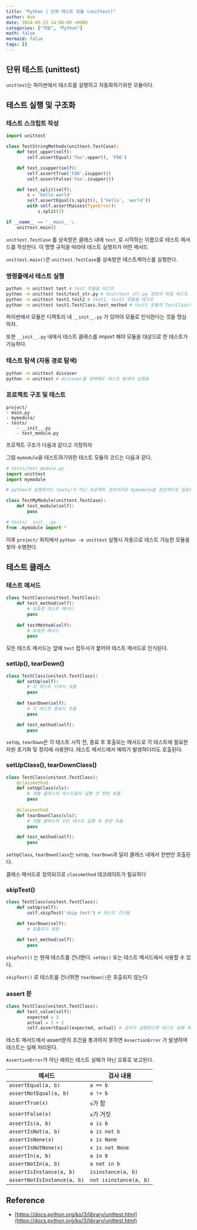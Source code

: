 ```yaml
---
title: "Python | 단위 테스트 모듈 (unittest)"
author: Hve
date: 2024-05-23 14:08:09 +0900
categories: ["개발", "Python"]
math: false
mermaid: false
tags: []
---
```


## 단위 테스트 (unittest)

`unittest`는 파이썬에서 테스트를 실행하고 자동화하기위한 모듈이다.

## 테스트 실행 및 구조화

### 테스트 스크립트 작성

```python
import unittest

class TestStringMethods(unittest.TestCase):
    def test_upper(self):
        self.assertEqual('foo'.upper(), 'FOO')

    def test_isupper(self):
        self.assertTrue('FOO'.isupper())
        self.assertFalse('Foo'.isupper())

    def test_split(self):
        s = 'hello world'
        self.assertEqual(s.split(), ['hello', 'world'])
        with self.assertRaises(TypeError):
            s.split(2)

if __name__ == '__main__':
    unittest.main()
```

`unittest.TestCase` 를 상속받은 클래스 내에 `test_`로 시작하는 이름으로 테스트 메서드를 작성한다. 이 명명 규칙을 따라야 테스트 실행자가 어떤 메서드

`unittest.main()`은 `unittest.TestCase`를 상속받은 테스트케이스를 실행한다.

### 명령줄에서 테스트 실행

```bash
python -m unittest test # test 모듈을 테스트
python -m unittest test/test_str.py # test/test_str.py 경로의 파일 테스트
python -m unittest test1 test2 # test1, test2 모듈을 테스트
python -m unittest test1.TestClass.test_method # test1 모듈의 TestClass의 test_method 메서드만 테스트
```

파이썬에서 모듈은 디렉토리 내 `__init__.py` 가 있어야 모듈로 인식한다는 것을 명심하자.

또한 `__init__.py` 내에서 테스트 클래스를 import 해야 모듈을 대상으로 한 테스트가 가능하다.

### 테스트 탐색 (자동 경로 탐색)

```bash
python -m unittest discover
python -m unittest # discover를 생략해도 테스트 탐색이 실행됨
```

### 프로젝트 구조 및 테스트

```
project/
- main.py
- mymodule/
- tests/
    - __init__.py
    - test_module.py
```

프로젝트 구조가 다음과 같다고 가정하자

그럼 `mymodule`을 테스트하기위한 테스트 모듈의 코드는 다음과 같다.

```python
# tests/test_module.py
import unittest
import mymodule

# python의 실행위치는 tests/가 아닌 프로젝트 경로이므로 mymodule을 정상적으로 임포트할 수 있다.

class TestMyModule(unittest.TestCase):
    def test_module(self):
        pass
```

```python
# tests/__init__.py
from .mymodule import *
```

이후 `project/` 위치에서 `python -m unittest` 실행시 자동으로 테스트 가능한 모듈을 찾아 수행한다.

## 테스트 클래스

### 테스트 메서드

```python
class TestClass(unittest.TestClass):
    def test_method(self):
        # 유효한 테스트 메서드
        pass
        
    def testMethod(self):
        # 유효한 메서드
        pass
```

모든 테스트 메서드는 앞에 `test` 접두사가 붙어야 테스트 메서드로 인식된다.

### setUp(), tearDown()

```python
class TestClass(unitest.TestClass):
    def setUp(self):
        # 각 테스트 시작시 호출
        pass
    
    def tearDown(self):
        # 각 테스트 종료시 호출
        pass

    def test_method(self):
        pass
```

`setUp`, `tearDown`은 각 테스트 시작 전, 종료 후 호출되는 메서드로 각 테스트에 필요한 자원 초기화 및 정리에 사용한다. 테스트 메서드에서 예외가 발생하더라도 호출된다.

### setUpClass(), tearDownClass()

```python
class TestClass(unitest.TestClass):
    @classmethod
    def setUpClass(cls):
        # 개별 클래스의 테스트들의 실행 전 한번 호출
        pass
    
    @classmethod
    def tearDownClass(cls):
        # 개별 클래스의 모든 테스트 실행 후 한번 호출 
        pass

    def test_method(self):
        pass
```

`setUpClass`, `tearDownClass`는 `setUp`, `tearDown`과 달리 클래스 내에서 한번만 호출된다.

클래스 메서드로 정의되므로 `classmethod` 데코레이트가 필요하다

### skipTest()

```python
class TestClass(unitest.TestClass):
    def setUp(self):
        self.skipTest('skip test') # 테스트 건너뒴

    def tearDown(self):
        # 호출되지 않음

    def test_method(self):
        pass
```

`skipTest()` 는 현재 테스트를 건너뛴다. `setUp()` 또는 테스트 메서드에서 사용할 수 있다.

`skipTest()` 로 테스트를 건너뛰면 `tearDown()`은 호출되지 않는다

### assert 문

```python
class TestClass(unitest.TestClass):
    def test_value(self):
        expected = 3
        actual = 1 + 2
        self.assertEqual(expected, actual) # 검사가 실패한다면 테스트 실패 처리
```

테스트 메서드에서 assert문의 조건을 통과하지 못하면 `AssertionError` 가 발생하며 테스트는 실패 처리된다.

`AssertionError`가 아닌 예외는 테스트 실패가 아닌 오류로 보고된다.

| 메서드 | 검사 내용 |
| ----- | --------- |
| `assertEqual(a, b)` | `a == b` |
| `assertNotEqual(a, b)` | `a != b` |
| `assertTrue(x)` | `x`가 참 |
| `assertFalse(x)` | `x`가 거짓 |
| `assertIs(a, b)` | `a is b` |
| `assertIsNot(a, b)` | `a is not b` |
| `assertIsNone(x)` | `x is None` |
| `assertIsNotNone(x)` | `x is not None` |
| `assertIn(a, b)` | `a in b` |
| `assertNotIn(a, b)` | `a not in b` |
| `assertIsInstance(a, b)` | `isinstance(a, b)` |
| `assertNotIsInstance(a, b)` | `not isinstance(a, b)` |

## Reference

- [https://docs.python.org/ko/3/library/unittest.html](https://docs.python.org/ko/3/library/unittest.html)